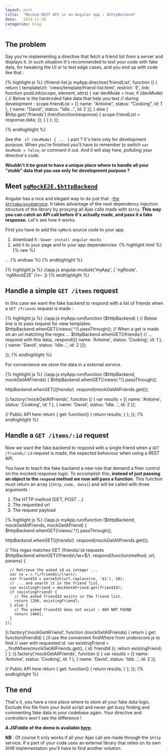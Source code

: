 ```yaml
---
layout: post
title:  "Mocked REST API in an Angular app : $httpBackend"
date:   2014-11-20
categories: blog
---
```


## The problem
Say you're implementing a directive that fetch a friend list from a server and displays it. In such situation it's recommended to test your code with fake data, for tweaking the UI or to test edge cases, and you end up with code like that :

{% highlight js %}
//friend-list.js
myApp.directive('friendList', function () {
  return {
    templateUrl: 'views/template/friend-list.html',
    restrict: 'E',
    link: function postLink(scope, element, attrs) {
      var devMode = true;
      if (devMode) {
        // Below is the hardcoded fake data that help you test 
        // during development : 
        scope.friendList = [{
          name: "Antoine",
          status: "Cooking",
          id: 1
        }, {
          name: "David",
          status: "Idle...",
          id: 2
        }];
      } else {
        $http.get('/friends').then(function(response) {
          scope.friendList = response.data;
        });
      }
    }
  };
});

{% endhighlight %}

See the ``` if (devMode) { ... }``` part ? It's here only for development purpose.
When you're finished you'll have to remember to switch ``` var devMode = false ```, or comment it out. And it will stay here, polluting your directive's code. 

__Wouldn't it be great to have a unique place where to handle all your "stubb" data that you use only for development purpose ?__

## Meet [`ngMockE2E.$httpBackend`](https://docs.angularjs.org/api/ngMockE2E/service/$httpBackend)

Angular has a nice and elegant way to do just that : [the ```$httpBackend```service](https://docs.angularjs.org/api/ngMockE2E/service/$httpBackend). It takes advantage of the neat dependency injection structure of the library by proxying all Ajax calls made with ```$http```. __This way you can catch an API call before it's actually made, and pass it a fake response.__ Let's see how it works.

First you have to add the `ngMock` source code to your app.

1.  download it : `bower install angular-mocks`
2.  add it to your page and to your app dependencies:
{% highlight html %}
{% raw %}
<!-- index.html -->

<script src="bower_components/angular/angular.js"></script>
<script src="bower_components/angular-mocks/angular-mocks.js"></script>
...
{% endraw %}
{% endhighlight %}

{% highlight js %}
//app.js
angular.module('myApp', [
  'ngRoute',
  'ngMockE2E' //<-- 
])
{% endhighlight %}

## Handle a simple `GET /items` request

In this case we want the fake backend to respond with a list of friends when a `GET /friends` request is made :

{% highlight js %}
//app.js
myApp.run(function ($httpBackend) {
  // Below line is to pass request for view templates.
  $httpBackend.whenGET(/views\/.*/).passThrough();
  // When a get is made on an url matching the regex ... 
  $httpBackend.whenGET(/friends/)
    // ... respond with this data;
    .respond([{
      name: 'Antoine',
      status: 'Cooking',
      id: 1
    }, {
      name: 'David',
      status: 'Idle...',
      id: 2
    }]);

});
{% endhighlight %}

For convenience we store the data in a external service.

{% highlight js %}
//app.js
myApp.run(function ($httpBackend, mockGetAllFriends) {
  $httpBackend.whenGET(/views\/.*/).passThrough();

  $httpBackend.whenGET(/friends$/)
    .respond(mockGetAllFriends.get());

}).factory('mockGetAllFriends', function () {
  var results = [{
    name: 'Antoine',
    status: 'Cooking',
    id: 1
  }, {
    name: 'David',
    status: 'Idle...',
    id: 2
  }];

  // Public API here
  return {
    get: function() {
      return results;
    }
  };
});
{% endhighlight %}


## Handle a `GET /items/:id` request

Now we want the fake backend to respond with a single friend when a `GET /friends/:id` request is made, the expected behaviour when using a REST API.

You have to teach the fake backend a new rule that demand a finer control on the mocked response logic. To accomplish this, __instead of just passing an object to the `respond` method we now will pass a function.__ This function must return an array (`[http_code, data]`) and will be called with three arguments :

1.  The HTTP method (GET, POST ...)
2.  The requested url
3.  The request payload

{% highlight js %}
//app.js
myApp.run(function ($httpBackend, mockGetAllFriends, mockGetAFriend) {
  $httpBackend.whenGET(/views\/.*/).passThrough();

  $httpBackend.whenGET(/friends$/)
    .respond(mockGetAllFriends.get());

  // This regex matches GET /friends/:id requests
  $httpBackend.whenGET(/friends\/\w+$/)
    .respond(function(method, url, params) {

      // Retrieve the asked id as integer ...
      var re = /.*\/friends\/(\w+)/;
      var friendId = parseInt(url.replace(re, '$1'), 10);
      // ... and search it in the friend list.
      var existingFriend = mockGetAFriend.get(friendId);
      if (existingFriend) {
        // The asked friendId exists in the friend list.
        return [200, existingFriend];
      } else {
        // The asked friendId does not exist : 404 NOT FOUND
        return [404]; 
      }
    });

}).factory('mockGetAFriend', function (mockGetAllFriends) {
  return {
    get: function(friendId) {
      //I use the convenient findWhere from underscore.js to find
      // user with requested id.
      var existingFriend = _.findWhere(mockGetAllFriends.get(), {
        id: friendId
      });
      return existingFriend;
    }
  };
}).factory('mockGetAllFriends', function () {
  var results = [{
    name: 'Antoine',
    status: 'Cooking',
    id: 1
  }, {
    name: 'David',
    status: 'Idle...',
    id: 2
  }];

  // Public API here
  return {
    get: function() {
      return results;
    }
  };
});
{% endhighlight %}


## The end


That's it, you have a nice place where to store all your fake data logic. Exclude this file from your build script and never get busy finding and commenting fake data in your codebase again. Your directive and controllers won't see the difference !

__A JSFiddle of the demo is available [here](http://jsfiddle.net/antoinebc/sr5wL02a/).__

__NB__ : Of course it only works if all your Ajax call are made through the ```$http``` service. If a part of your code uses an external library that relies on its own XHR implementation you'll have to find another solution.


